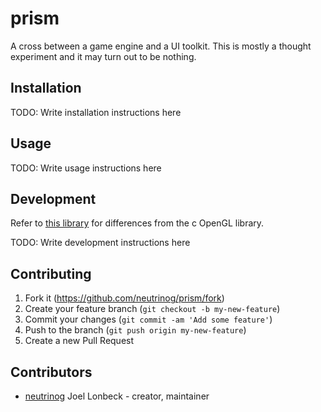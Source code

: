 # prism

A cross between a game engine and a UI toolkit.
This is mostly a thought experiment and it may turn out to be nothing.

## Installation

TODO: Write installation instructions here

## Usage

TODO: Write usage instructions here

## Development

Refer to [this library](https://github.com/calebuharrison/LibGL) for differences from the c OpenGL library.

TODO: Write development instructions here

## Contributing

1. Fork it (<https://github.com/neutrinog/prism/fork>)
2. Create your feature branch (`git checkout -b my-new-feature`)
3. Commit your changes (`git commit -am 'Add some feature'`)
4. Push to the branch (`git push origin my-new-feature`)
5. Create a new Pull Request

## Contributors

- [neutrinog](https://github.com/neutrinog) Joel Lonbeck - creator, maintainer
